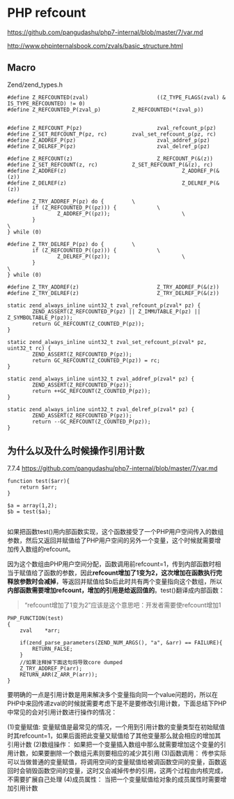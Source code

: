 # PHP refcount

https://github.com/pangudashu/php7-internal/blob/master/7/var.md

http://www.phpinternalsbook.com/zvals/basic_structure.html


## Macro

Zend/zend_types.h

```
#define Z_REFCOUNTED(zval)                      ((Z_TYPE_FLAGS(zval) & IS_TYPE_REFCOUNTED) != 0)
#define Z_REFCOUNTED_P(zval_p)          Z_REFCOUNTED(*(zval_p))


#define Z_REFCOUNT_P(pz)                        zval_refcount_p(pz)
#define Z_SET_REFCOUNT_P(pz, rc)        zval_set_refcount_p(pz, rc)
#define Z_ADDREF_P(pz)                          zval_addref_p(pz)
#define Z_DELREF_P(pz)                          zval_delref_p(pz)

#define Z_REFCOUNT(z)                           Z_REFCOUNT_P(&(z))
#define Z_SET_REFCOUNT(z, rc)           Z_SET_REFCOUNT_P(&(z), rc)
#define Z_ADDREF(z)                                     Z_ADDREF_P(&(z))
#define Z_DELREF(z)                                     Z_DELREF_P(&(z))

#define Z_TRY_ADDREF_P(pz) do {         \
        if (Z_REFCOUNTED_P((pz))) {             \
                Z_ADDREF_P((pz));                       \
        }                                                               \
} while (0)

#define Z_TRY_DELREF_P(pz) do {         \
        if (Z_REFCOUNTED_P((pz))) {             \
                Z_DELREF_P((pz));                       \
        }                                                               \
} while (0)

#define Z_TRY_ADDREF(z)                         Z_TRY_ADDREF_P(&(z))
#define Z_TRY_DELREF(z)                         Z_TRY_DELREF_P(&(z))

static zend_always_inline uint32_t zval_refcount_p(zval* pz) {
        ZEND_ASSERT(Z_REFCOUNTED_P(pz) || Z_IMMUTABLE_P(pz) || Z_SYMBOLTABLE_P(pz));
        return GC_REFCOUNT(Z_COUNTED_P(pz));
}

static zend_always_inline uint32_t zval_set_refcount_p(zval* pz, uint32_t rc) {
        ZEND_ASSERT(Z_REFCOUNTED_P(pz));
        return GC_REFCOUNT(Z_COUNTED_P(pz)) = rc;
}

static zend_always_inline uint32_t zval_addref_p(zval* pz) {
        ZEND_ASSERT(Z_REFCOUNTED_P(pz));
        return ++GC_REFCOUNT(Z_COUNTED_P(pz));
}

static zend_always_inline uint32_t zval_delref_p(zval* pz) {
        ZEND_ASSERT(Z_REFCOUNTED_P(pz));
        return --GC_REFCOUNT(Z_COUNTED_P(pz));
}
```

## 为什么以及什么时候操作引用计数

7.7.4 https://github.com/pangudashu/php7-internal/blob/master/7/var.md

```
function test($arr){
    return $arr;
}

$a = array(1,2);
$b = test($a);


```

如果把函数test()用内部函数实现，这个函数接受了一个PHP用户空间传入的数组参数，然后又返回并赋值给了PHP用户空间的另外一个变量，这个时候就需要增加传入数组的refcount。

因为这个数组由PHP用户空间分配，函数调用前refcount=1，传到内部函数时相当于赋值给了函数的参数，因此**refcount增加了1变为2，这次增加在函数执行完释放参数时会减掉**，等返回并赋值给$b后此时共有两个变量指向这个数组，所以**内部函数需要增加refcount，增加的引用是给返回值的**。test()翻译成内部函数：

> “refcount增加了1变为2”应该是这个意思吧：开发者需要使refcount增加1

```
PHP_FUNCTION(test)
{   
    zval    *arr;

    if(zend_parse_parameters(ZEND_NUM_ARGS(), "a", &arr) == FAILURE){
        RETURN_FALSE;
    }
    //如果注释掉下面这句将导致core dumped
    Z_TRY_ADDREF_P(arr);
    RETURN_ARR(Z_ARR_P(arr));
} 
```

要明确的一点是引用计数是用来解决多个变量指向同一个value问题的，所以在PHP中来回传递zval的时候就需要考虑下是不是要修改引用计数，下面总结下PHP中常见的会对引用计数进行操作的情况：

(1)变量赋值: 变量赋值是最常见的情况，一个用到引用计数的变量类型在初始赋值时其refcount=1，如果后面把此变量又赋值给了其他变量那么就会相应的增加其引用计数
(2)数组操作： 如果把一个变量插入数组中那么就需要增加这个变量的引用计数，如果要删除一个数组元素则要相应的减少其引用
(3)函数调用： 传参实际可以当做普通的变量赋值，将调用空间的变量赋值给被调函数空间的变量，函数返回时会销毁函数空间的变量，这时又会减掉传参的引用，这两个过程由内核完成，不需要扩展自己处理
(4)成员属性： 当把一个变量赋值给对象的成员属性时需要增加引用计数